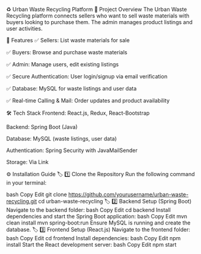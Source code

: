 ♻️ Urban Waste Recycling Platform
📌 Project Overview
The Urban Waste Recycling platform connects sellers who want to sell waste materials with buyers looking to purchase them. The admin manages product listings and user activities.

🚀 Features
✅ Sellers: List waste materials for sale

✅ Buyers: Browse and purchase waste materials

✅ Admin: Manage users, edit existing listings

✅ Secure Authentication: User login/signup via email verification

✅ Database: MySQL for waste listings and user data

✅ Real-time Calling & Mail: Order updates and product availability

🛠️ Tech Stack
Frontend: React.js, Redux, React-Bootstrap

Backend: Spring Boot (Java)

Database: MySQL (waste listings, user data)

Authentication: Spring Security with JavaMailSender

Storage: Via Link

⚙️ Installation Guide
🏷 1️⃣ Clone the Repository
Run the following command in your terminal:

bash
Copy
Edit
git clone https://github.com/yourusername/urban-waste-recycling.git
cd urban-waste-recycling
🏷 2️⃣ Backend Setup (Spring Boot)
Navigate to the backend folder:
bash
Copy
Edit
cd backend
Install dependencies and start the Spring Boot application:
bash
Copy
Edit
mvn clean install
mvn spring-boot:run
Ensure MySQL is running and create the database.
🏷 3️⃣ Frontend Setup (React.js)
Navigate to the frontend folder:
bash
Copy
Edit
cd frontend
Install dependencies:
bash
Copy
Edit
npm install
Start the React development server:
bash
Copy
Edit
npm start
